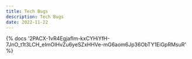 ```yaml
---
title: Tech Bugs
description: Tech Bugs
date: 2022-11-22
---
```

<body style="margin:0">
{% docs '2PACX-1vR4EgjafIm-kxCYHiYfH-7JnO_t1t3LCH_eImOIHvZu6yeSZxHHVe-mG6aom6Jp36ObTY1EiGpRMsuR' %}